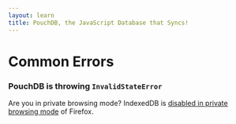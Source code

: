 ```yaml
---
layout: learn
title: PouchDB, the JavaScript Database that Syncs!
---
```


# Common Errors

### PouchDB is throwing `InvalidStateError`

Are you in private browsing mode? IndexedDB is [disabled in private browsing mode](https://developer.mozilla.org/en-US/docs/IndexedDB/Using_IndexedDB) of Firefox.
